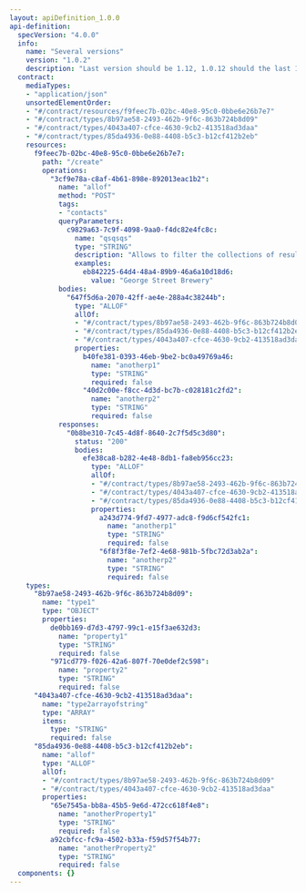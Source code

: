 ```yaml
---
layout: apiDefinition_1.0.0
api-definition:
  specVersion: "4.0.0"
  info:
    name: "Several versions"
    version: "1.0.2"
    description: "Last version should be 1.12, 1.0.12 should the last 1.0.* version"
  contract:
    mediaTypes:
    - "application/json"
    unsortedElementOrder:
    - "#/contract/resources/f9feec7b-02bc-40e8-95c0-0bbe6e26b7e7"
    - "#/contract/types/8b97ae58-2493-462b-9f6c-863b724b8d09"
    - "#/contract/types/4043a407-cfce-4630-9cb2-413518ad3daa"
    - "#/contract/types/85da4936-0e88-4408-b5c3-b12cf412b2eb"
    resources:
      f9feec7b-02bc-40e8-95c0-0bbe6e26b7e7:
        path: "/create"
        operations:
          "3cf9e78a-c8af-4b61-898e-892013eac1b2":
            name: "allof"
            method: "POST"
            tags:
            - "contacts"
            queryParameters:
              c9829a63-7c9f-4098-9aa0-f4dc82e4fc8c:
                name: "qsqsqs"
                type: "STRING"
                description: "Allows to filter the collections of result by the value of field name"
                examples:
                  eb842225-64d4-48a4-89b9-46a6a10d18d6:
                    value: "George Street Brewery"
            bodies:
              "647f5d6a-2070-42ff-ae4e-288a4c38244b":
                type: "ALLOF"
                allOf:
                - "#/contract/types/8b97ae58-2493-462b-9f6c-863b724b8d09"
                - "#/contract/types/85da4936-0e88-4408-b5c3-b12cf412b2eb"
                - "#/contract/types/4043a407-cfce-4630-9cb2-413518ad3daa"
                properties:
                  b40fe381-0393-46eb-9be2-bc0a49769a46:
                    name: "anotherp1"
                    type: "STRING"
                    required: false
                  "40d2c00e-f8cc-4d3d-bc7b-c028181c2fd2":
                    name: "anotherp2"
                    type: "STRING"
                    required: false
            responses:
              "0b8be310-7c45-4d8f-8640-2c7f5d5c3d80":
                status: "200"
                bodies:
                  efe38ca8-b282-4e48-8db1-fa8eb956cc23:
                    type: "ALLOF"
                    allOf:
                    - "#/contract/types/8b97ae58-2493-462b-9f6c-863b724b8d09"
                    - "#/contract/types/4043a407-cfce-4630-9cb2-413518ad3daa"
                    - "#/contract/types/85da4936-0e88-4408-b5c3-b12cf412b2eb"
                    properties:
                      a243d774-9fd7-4977-adc8-f9d6cf542fc1:
                        name: "anotherp1"
                        type: "STRING"
                        required: false
                      "6f8f3f8e-7ef2-4e68-981b-5fbc72d3ab2a":
                        name: "anotherp2"
                        type: "STRING"
                        required: false
    types:
      "8b97ae58-2493-462b-9f6c-863b724b8d09":
        name: "type1"
        type: "OBJECT"
        properties:
          de0bb169-d7d3-4797-99c1-e15f3ae632d3:
            name: "property1"
            type: "STRING"
            required: false
          "971cd779-f026-42a6-807f-70e0def2c598":
            name: "property2"
            type: "STRING"
            required: false
      "4043a407-cfce-4630-9cb2-413518ad3daa":
        name: "type2arrayofstring"
        type: "ARRAY"
        items:
          type: "STRING"
          required: false
      "85da4936-0e88-4408-b5c3-b12cf412b2eb":
        name: "allof"
        type: "ALLOF"
        allOf:
        - "#/contract/types/8b97ae58-2493-462b-9f6c-863b724b8d09"
        - "#/contract/types/4043a407-cfce-4630-9cb2-413518ad3daa"
        properties:
          "65e7545a-bb8a-45b5-9e6d-472cc618f4e8":
            name: "anotherProperty1"
            type: "STRING"
            required: false
          a92cbfcc-fc9a-4502-b33a-f59d57f54b77:
            name: "anotherProperty2"
            type: "STRING"
            required: false
  components: {}
---
```


